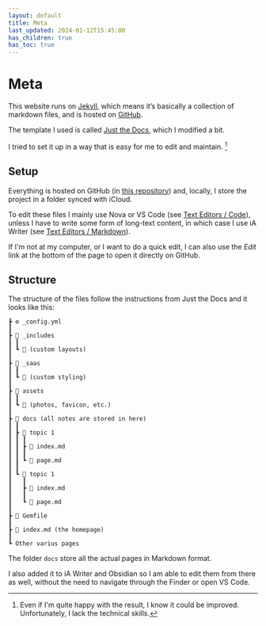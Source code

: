 ```yaml
---
layout: default
title: Meta
last_updated: 2024-01-12T15:45:00
has_children: true
has_toc: true
---
```


# Meta

This website runs on [Jekyll](https://jekyllrb.com/), which means it’s basically a collection of markdown files, and is hosted on [GitHub](https://pages.github.com/). 

The template I used is called [Just the Docs](https://just-the-docs.com/), which I modified a bit. 

I tried to set it up in a way that is easy for me to edit and maintain. [^happy]

## Setup

Everything is hosted on GitHub (in [this repository](https://github.com/francesco-puppo/Notes)) and, locally, I store the project in a folder synced with iCloud.

To edit these files I mainly use Nova or VS Code (see [Text Editors / Code](/docs/apps/text-editors.html#code)), unless I have to write some form of long-text content, in which case I use iA Writer (see [Text Editors / Markdown](/apps/text-editors#markdown)).

If I'm not at my computer, or I want to do a quick edit, I can also use the *Edit* link at the bottom of the page to open it directly on GitHub.

## Structure

The structure of the files follow the instructions from Just the Docs and it looks like this:

```
┣ ⚙️ _config.yml
┃
┣ 📁 _includes
┃ ┃
┃ ┗ 📄 (custom layouts)
┃ 
┣ 📁 _saas
┃ ┃
┃ ┗ 📄 (custom styling)
┃ 
┣ 📁 assets
┃ ┃
┃ ┗ 📄 (photos, favicon, etc.)
┃
┣ 📁 docs (all notes are stored in here)
┃ ┃
┃ ┣ 📁 topic 1
┃ ┃ ┃
┃ ┃ ┣ 📄 index.md
┃ ┃ ┃
┃ ┃ ┗ 📄 page.md
┃ ┃
┃ ┗ 📁 topic 1
┃   ┃
┃   ┣ 📄 index.md
┃   ┃
┃   ┗ 📄 page.md
┃  
┣ 💎 Gemfile
┃
┣ 📄 index.md (the homepage)
┃
┗ Other varius pages
```

The folder `docs` store all the actual pages in Markdown format. 

I also added it to iA Writer and Obsidian so I am able to edit them from there as well, without the need to navigate through the Finder or open VS Code.

[^happy]: Even if I'm quite happy with the result, I know it could be improved. Unfortunately, I lack the technical skills.